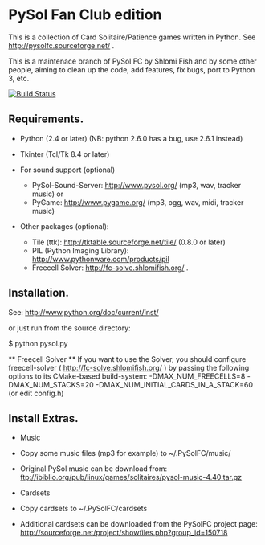 # PySol Fan Club edition

This is a collection of Card Solitaire/Patience games written in Python.
See http://pysolfc.sourceforge.net/ .

This is a maintenace branch of PySol FC by Shlomi Fish and by some other
people, aiming to clean up the code, add features, fix bugs, port to Python
3, etc.

[![Build Status](https://travis-ci.org/shlomif/PySolFC.svg?branch=master)](https://travis-ci.org/shlomif/PySolFC)

## Requirements.

- Python (2.4 or later) (NB: python 2.6.0 has a bug, use 2.6.1 instead)
- Tkinter (Tcl/Tk 8.4 or later)

- For sound support (optional)
  - PySol-Sound-Server: http://www.pysol.org/ (mp3, wav, tracker music)
  or
  - PyGame: http://www.pygame.org/ (mp3, ogg, wav, midi, tracker music)

- Other packages (optional):
  - Tile (ttk): http://tktable.sourceforge.net/tile/ (0.8.0 or later)
  - PIL (Python Imaging Library): http://www.pythonware.com/products/pil
  - Freecell Solver: http://fc-solve.shlomifish.org/ .

## Installation.

See: http://www.python.org/doc/current/inst/

or just run from the source directory:

$ python pysol.py


** Freecell Solver **
If you want to use the Solver, you should configure freecell-solver
( http://fc-solve.shlomifish.org/ ) by passing the following options
to its CMake-based build-system:
-DMAX_NUM_FREECELLS=8
-DMAX_NUM_STACKS=20
-DMAX_NUM_INITIAL_CARDS_IN_A_STACK=60
(or edit config.h)


## Install Extras.

- Music
 - Copy some music files (mp3 for example) to ~/.PySolFC/music/

 - Original PySol music can be download from:
   ftp://ibiblio.org/pub/linux/games/solitaires/pysol-music-4.40.tar.gz

- Cardsets
 - Copy cardsets to ~/.PySolFC/cardsets

 - Additional cardsets can be downloaded from the PySolFC project page:
   http://sourceforge.net/project/showfiles.php?group_id=150718


